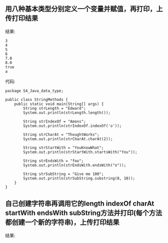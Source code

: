 ## 用八种基本类型分别定义一个变量并赋值，再打印，上传打印结果

结果:
```$xslt
3
4
5
6
7.0
8.0
true
a
```

代码:
```$xslt
package S4_Java_data_type;

public class StringMethods {
    public static void main(String[] args) {
        String strLength = "Edward";
        System.out.println(strLength.length());

        String strIndexOf = "Amons";
        System.out.println(strIndexOf.indexOf('o'));

        String strCharAt = "ThoughtWorks";
        System.out.println(strCharAt.charAt(2));

        String strStartWith = "YouKnowWhat";
        System.out.println(strStartWith.startsWith("You"));

        String strEndsWith = "foo";
        System.out.println(strEndsWith.endsWith("o"));

        String strSubString = "Give me 100";
        System.out.println(strSubString.substring(8, 10));
    }
}
```

## 自己创建字符串再调用它的length indexOf charAt startWith endsWith subString方法并打印(每个方法都创建一个新的字符串)，上传打印结果

结果:
```$xslt

```